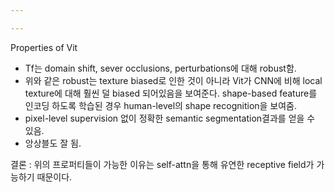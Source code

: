 ```yaml
---

---
```




Properties of Vit

- Tf는 domain shift, sever occlusions, perturbations에 대해 robust함.
- 위와 같은 robust는 texture biased로 인한 것이 아니라 Vit가 CNN에 비해 local texture에 대해 훨씬 덜 biased 되어있음을 보여준다. shape-based feature를 인코딩 하도록 학습된 경우 human-level의 shape recognition을 보여줌.
- pixel-level supervision 없이 정확한 semantic segmentation결과를 얻을 수 있음.
- 앙상블도 잘 됨.

결론 : 위의 프로퍼티들이 가능한 이유는 self-attn을 통해 유연한 receptive field가 가능하기 때문이다.

